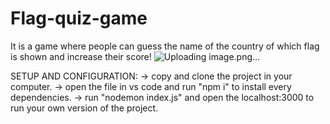 # Flag-quiz-game
It is a game where people can guess the name of the country of which flag is shown and increase their score! 
![Uploading image.png…]()

SETUP AND CONFIGURATION:
-> copy and clone the project in your computer.
-> open the file in vs code and run "npm i" to install every dependencies.
-> run "nodemon index.js" and open the localhost:3000 to run your own version of the project.
